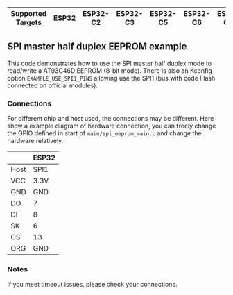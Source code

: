 | Supported Targets | ESP32 | ESP32-C2 | ESP32-C3 | ESP32-C5 | ESP32-C6 | ESP32-C61 | ESP32-H2 | ESP32-H21 | ESP32-H4 | ESP32-P4 | ESP32-S2 | ESP32-S3 |
| ----------------- | ----- | -------- | -------- | -------- | -------- | --------- | -------- | --------- | -------- | -------- | -------- | -------- |

## SPI master half duplex EEPROM example

 This code demonstrates how to use the SPI master half duplex mode to read/write a AT93C46D
 EEPROM (8-bit mode). There is also an Kconfig option `EXAMPLE_USE_SPI1_PINS` allowing use the
 SPI1 (bus with code Flash connected on official modules).

### Connections

For different chip and host used, the connections may be different. Here show a example diagram of hardware connection, you can freely change the GPIO defined in start of `main/spi_eeprom_main.c` and change the hardware relatively.

|      | ESP32 |
| ---- | ----- |
| Host | SPI1  |
| VCC  | 3.3V  |
| GND  | GND   |
| DO   | 7     |
| DI   | 8     |
| SK   | 6     |
| CS   | 13    |
| ORG  | GND   |

### Notes

If you meet timeout issues, please check your connections.
